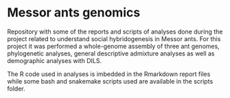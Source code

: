 Messor ants genomics
=======

Repository with some of the reports and scripts of analyses done during the project related to understand social hybridogenesis in Messor ants. For this project it was performed a whole-genome assembly of three ant genomes, phylogenetic analyses, general descriptive admixture analyses as well as demographic analyses with DILS.

The R code used in analyses is imbedded in the Rmarkdown report files while some bash and snakemake scripts used are available in the scripts folder.
